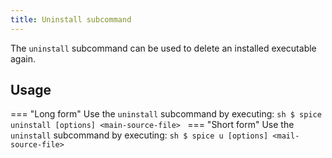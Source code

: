 ```yaml
---
title: Uninstall subcommand
---
```


The `uninstall` subcommand can be used to delete an installed executable again.

## Usage
=== "Long form"
    Use the `uninstall` subcommand by executing:
    ```sh
    $ spice uninstall [options] <main-source-file>
    ```
=== "Short form"
    Use the `uninstall` subcommand by executing:
    ```sh
    $ spice u [options] <mail-source-file>
    ```